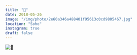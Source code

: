 ```yaml
---
title: "🌸"
date: 2018-05-26
image: "/img/photo/2e60a346a488401f95613c0cd9805467.jpg"
location: "Soho"
instagram: true
draft: false
---
```


![🌸](/img/photo/2e60a346a488401f95613c0cd9805467.jpg)
